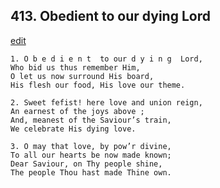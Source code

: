 
## 413.  Obedient to our dying Lord
[edit](https://docs.google.com/document/d/1FNjcGqIj4hnXuYLolXMnrpVo8_UvWBYu/edit?mode=html)



    1. O b e d i e n t  to our d y i n g  Lord,
    Who bid us thus remember Him,
    O let us now surround His board,
    His flesh our food, His love our theme.

    2. Sweet fefist! here love and union reign,
    An earnest of the joys above ;
    And, meanest of the Saviour’s train,
    We celebrate His dying love.

    3. O may that love, by pow’r divine,
    To all our hearts be now made known; 
    Dear Saviour, on Thy people shine,
    The people Thou hast made Thine own.
